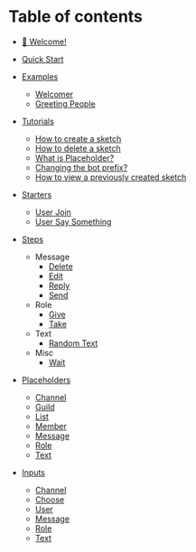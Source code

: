 # Table of contents

* [👋 Welcome!](README.md)
* [Quick Start](quick-start.md)

* [Examples](examples/README.md)
  * [Welcomer](examples/memberJoin.md)
  * [Greeting People](examples/userText.md)
* [Tutorials](tutorials/README.md)
  * [How to create a sketch](tutorials/create.md)
  * [How to delete a sketch](tutorials/delete.md)
  * [What is Placeholder?](tutorials/placeholder.md)
  * [Changing the bot prefix?](tutorials/prefix.md)
  * [How to view a previously created sketch](tutorials/view.md)
* [Starters](starters/README.md)
  * [User Join](starters/memberJoin.md)
  * [User Say Something](starters/userText.md)
* [Steps](steps/README.md)
  * Message
      * [Delete](steps/deletemessage.md)
      * [Edit](steps/editmessage.md)
      * [Reply](steps/replymessage.md)
      * [Send](steps/sendmessage.md)
  * Role
      * [Give](steps/giverole.md)
      * [Take](steps/takerole.md)
  * Text
      * [Random Text](steps/randomtext.md)
  * Misc
      * [Wait](steps/wait.md)
* [Placeholders](placeholders/README.md)
  * [Channel](placeholders/channel.md)
  * [Guild](placeholders/guild.md)
  * [List](placeholders/list.md)
  * [Member](placeholders/member.md)
  * [Message](placeholders/message.md)
  * [Role](placeholders/role.md)
  * [Text](placeholders/text.md)
* [Inputs](inputs/README.md)
  * [Channel](inputs/channel.md)
  * [Choose](inputs/choose.md)
  * [User](inputs/member.md)
  * [Message](inputs/message.md)
  * [Role](inputs/role.md)
  * [Text](inputs/text.md)